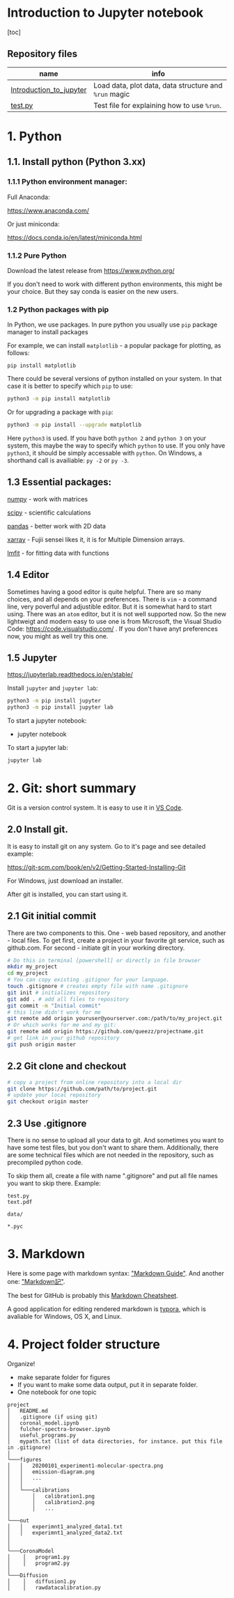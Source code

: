 # Introduction to Jupyter notebook

[toc]

## Repository files

| name                                                       | info                                                  |
| ---------------------------------------------------------- | ----------------------------------------------------- |
| [Introduction_to_jupyter](./Introduction_to_jupyter.ipynb) | Load data, plot data, data structure and `%run` magic |
| [test.py](./test.py)                                       | Test file for explaining how to use `%run`.           |

# 1. Python

## 1.1. Install python (Python 3.xx)

### 1.1.1 Python environment manager:

Full Anaconda:

https://www.anaconda.com/

Or just miniconda:

https://docs.conda.io/en/latest/miniconda.html

### 1.1.2 Pure Python

Download the latest release from https://www.python.org/

If you don't need to work with different python environments, this might be your choice. But they say conda is easier on the new users.

### 1.2 Python packages with pip

In Python, we use packages. In pure python you usually use `pip` package manager to install packages

For example, we can install `matplotlib` - a popular package for plotting, as follows:

```
pip install matplotlib
```

There could be several versions of python installed on your system. In that case it is better to specify which `pip` to use:

```bash
python3 -m pip install matplotlib
```

Or for upgrading a package with `pip`:

``` bash
python3 -m pip install --upgrade matplotlib
```

Here `python3` is used. If you have both `python 2` and `python 3` on your system, this maybe the way to specify which `python` to use. If you only have `python3`, it should be simply accessable with `python`. On Windows, a shorthand call is availiable: `py -2` or `py -3`.

## 1.3 Essential packages:

[numpy](https://numpy.org/) - work with matrices

[scipy](https://www.scipy.org/) - scientific calculations

[pandas](https://pandas.pydata.org/) - better work with 2D data

[xarray](https://xarray.pydata.org/en/stable/) -  Fujii sensei likes it, it is for Multiple Dimension arrays.

[lmfit](https://lmfit.github.io/lmfit-py/) - for fitting data with functions

## 1.4 Editor

Sometimes having a good editor is quite helpful. There are so many choices, and all depends on your preferences. There is `vim` - a command line, very poverful and adjustible editor. But it is somewhat hard to start using. There was an `atom` editor, but it is not well supported now. So the new lightweigt and modern easy to use one is from Microsoft, the Visual Studio Code: https://code.visualstudio.com/ . If you don't have anyt preferences now, you might as well try this one.

## 1.5 Jupyter

https://jupyterlab.readthedocs.io/en/stable/

Install `jupyter` and `jupyter lab`:

```bash
python3 -m pip install jupyter
python3 -m pip install jupyter lab
```

To start a jupyter notebook:

- jupyter notebook

To start a jupyter lab:

```bash
jupyter lab
```



# 2. Git: short summary

Git is a version control system. It is easy to use it in [VS Code](https://code.visualstudio.com/).

## 2.0 Install git.

It is easy to install git on any system. Go to it's page and see detailed example:

https://git-scm.com/book/en/v2/Getting-Started-Installing-Git



For Windows, just download an installer. 

After git is installed, you can start using it.

## 2.1 Git initial commit

There are two components to this. One - web based repository, and another - local files. To get first, create a project in your favorite git service, such as github.com. For second - initiate git in your working directory.



```bash
# Do this in terminal [powershell] or directly in file browser
mkdir my_project
cd my_project
# You can copy existing .gitignor for your language.
touch .gitignore # creates empty file with name .gitignore
git init # initializes repository
git add . # add all files to repository
git commit -m "Initial commit" 
# this line didn't work for me
git remote add origin youruser@yourserver.com:/path/to/my_project.git
# Or which works for me and my git:
git remote add origin https://github.com/queezz/projectname.git
# get link in your github repository
git push origin master
```

## 2.2 Git clone and checkout

```bash
# copy a project from online repository into a local dir
git clone https://github.com/path/to/project.git
# update your local repository
git checkout origin master
```

## 2.3 Use .gitignore

There is no sense to upload all your data to git. And sometimes you want to have some test files, but you don't want to share them. Additionally, there are some technical files which are not needed in the repository, such as precompiled python code. 



To skip them all, create a file with name ".gitignore" and put all file names you want to skip there. Example:



```.gitignore
test.py
text.pdf

data/

*.pyc
```



# 3. Markdown

Here is some page with markdown syntax: ["Markdown Guide"][1]. And another one: ["Markdown記"][2].

The best for GitHub is probably this [Markdown Cheatsheet][3].



A good application for editing rendered markdown is [typora][4], which is avaliable for Windows, OS X, and Linux. 



[1]: https://www.markdownguide.org/basic-syntax/	"Markdown Guide"
[2]: https://www.markdown.jp/syntax/#markdown	"Markdown記"
[3]: https://github.com/adam-p/markdown-here/wiki/Markdown-Cheatsheet	"Markdown Cheatsheet"

[4]: https://typora.io/	"Typora"

# 4. Project folder structure

Organize!
- make separate folder for figures
- If you want to make some data output, put it in separate folder.
- One notebook for one topic 

```
project
│   README.md
│   .gitignore (if using git)
│   coronal_model.ipynb
│   fulcher-spectra-browser.ipynb
│   useful_programs.py
│   mypath.txt (list of data directories, for instance. put this file in .gitignore)
│
└───figures
│   │   20200101_experiment1-molecular-spectra.png
│   │   emission-diagram.png
│   │   ...
│   │
│   └───calibrations
│       │   calibration1.png
│       │   calibration2.png
│       │   ...
│   
└───out
│   │   experimnt1_analyzed_data1.txt
│   │   experimnt1_analyzed_data2.txt
│
│
└───CoronaModel
│    │   program1.py
│    │   program2.py
│
└───Diffusion
│    │   diffusion1.py
│    │   rawdatacalibration.py
```
